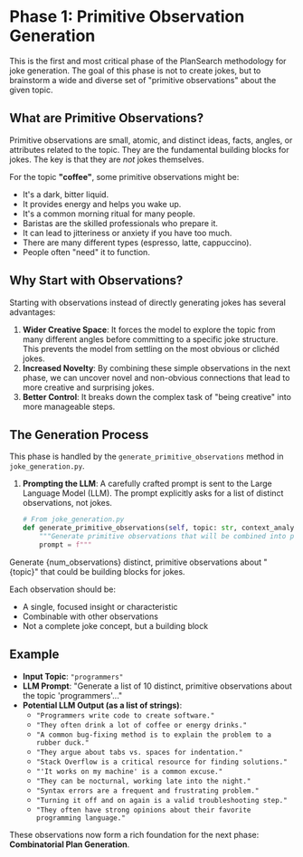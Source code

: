 # Phase 1: Primitive Observation Generation

This is the first and most critical phase of the PlanSearch methodology for joke generation. The goal of this phase is not to create jokes, but to brainstorm a wide and diverse set of "primitive observations" about the given topic.

## What are Primitive Observations?

Primitive observations are small, atomic, and distinct ideas, facts, angles, or attributes related to the topic. They are the fundamental building blocks for jokes. The key is that they are *not* jokes themselves.

For the topic **"coffee"**, some primitive observations might be:
- It's a dark, bitter liquid.
- It provides energy and helps you wake up.
- It's a common morning ritual for many people.
- Baristas are the skilled professionals who prepare it.
- It can lead to jitteriness or anxiety if you have too much.
- There are many different types (espresso, latte, cappuccino).
- People often "need" it to function.

## Why Start with Observations?

Starting with observations instead of directly generating jokes has several advantages:

1.  **Wider Creative Space**: It forces the model to explore the topic from many different angles before committing to a specific joke structure. This prevents the model from settling on the most obvious or clichéd jokes.
2.  **Increased Novelty**: By combining these simple observations in the next phase, we can uncover novel and non-obvious connections that lead to more creative and surprising jokes.
3.  **Better Control**: It breaks down the complex task of "being creative" into more manageable steps.

## The Generation Process

This phase is handled by the `generate_primitive_observations` method in `joke_generation.py`.

1.  **Prompting the LLM**: A carefully crafted prompt is sent to the Large Language Model (LLM). The prompt explicitly asks for a list of distinct observations, not jokes.

    ```python
    # From joke_generation.py
    def generate_primitive_observations(self, topic: str, context_analysis: str, num_observations: int = 8) -> list:
        """Generate primitive observations that will be combined into plans."""
        prompt = f"""
Generate {num_observations} distinct, primitive observations about \"{topic}\" that could be building blocks for jokes.

Each observation should be:
- A single, focused insight or characteristic
- Combinable with other observations
- Not a complete joke concept, but a building block

## Example

-   **Input Topic**: `"programmers"`
-   **LLM Prompt**: "Generate a list of 10 distinct, primitive observations about the topic 'programmers'..."
-   **Potential LLM Output (as a list of strings)**:
    -   `"Programmers write code to create software."`
    -   `"They often drink a lot of coffee or energy drinks."`
    -   `"A common bug-fixing method is to explain the problem to a rubber duck."`
    -   `"They argue about tabs vs. spaces for indentation."`
    -   `"Stack Overflow is a critical resource for finding solutions."`
    -   `"'It works on my machine' is a common excuse."`
    -   `"They can be nocturnal, working late into the night."`
    -   `"Syntax errors are a frequent and frustrating problem."`
    -   `"Turning it off and on again is a valid troubleshooting step."`
    -   `"They often have strong opinions about their favorite programming language."`

These observations now form a rich foundation for the next phase: **Combinatorial Plan Generation**. 
